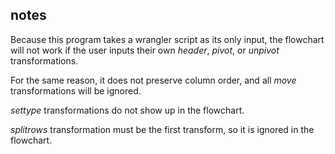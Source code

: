 ## notes

Because this program takes a wrangler script as its only input, the flowchart will not work if the user inputs their own *header*, *pivot*, or *unpivot* transformations. 

For the same reason, it does not preserve column order, and all *move* transformations will be ignored. 

*settype* transformations do not show up in the flowchart.

*splitrows* transformation must be the first transform, so it is ignored in the flowchart.
